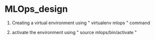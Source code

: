 # MLOps_design

1. Creating a virtual environment using " virtualenv mlops " command

2. activate the environment using " source mlops/bin/activate "
